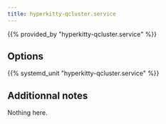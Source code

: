 ```yaml
---
title: hyperkitty-qcluster.service
---
```


{{% provided_by "hyperkitty-qcluster.service" %}}

## Options

{{% systemd_unit "hyperkitty-qcluster.service" %}}

## Additionnal notes

Nothing here.
